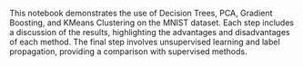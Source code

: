 This notebook demonstrates the use of Decision Trees, PCA, Gradient Boosting, and KMeans Clustering on the MNIST dataset. Each step includes a discussion of the results, highlighting the advantages and disadvantages of each method. The final step involves unsupervised learning and label propagation, providing a comparison with supervised methods.
